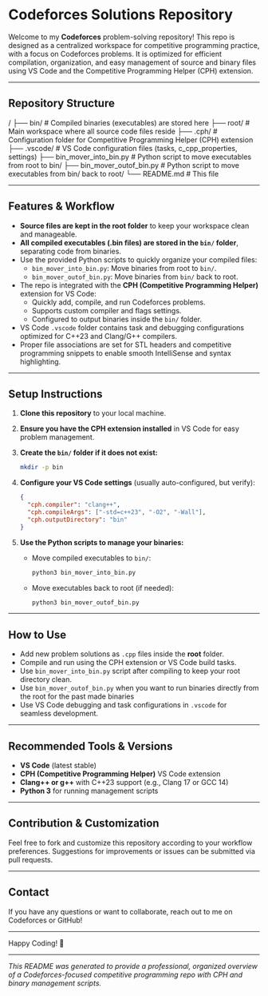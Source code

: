 # Codeforces Solutions Repository

Welcome to my **Codeforces** problem-solving repository! This repo is designed as a centralized workspace for competitive programming practice, with a focus on Codeforces problems. It is optimized for efficient compilation, organization, and easy management of source and binary files using VS Code and the Competitive Programming Helper (CPH) extension.

---

## Repository Structure
/
├── bin/ # Compiled binaries (executables) are stored here
├── root/ # Main workspace where all source code files reside
├── .cph/ # Configuration folder for Competitive Programming Helper (CPH) extension
├── .vscode/ # VS Code configuration files (tasks, c_cpp_properties, settings)
├── bin_mover_into_bin.py # Python script to move executables from root to bin/
├── bin_mover_outof_bin.py # Python script to move executables from bin/ back to root/
└── README.md # This file

---

## Features & Workflow

- **Source files are kept in the root folder** to keep your workspace clean and manageable.
- **All compiled executables (.bin files) are stored in the `bin/` folder**, separating code from binaries.
- Use the provided Python scripts to quickly organize your compiled files:
  - `bin_mover_into_bin.py`: Move binaries from root to `bin/`.
  - `bin_mover_outof_bin.py`: Move binaries from `bin/` back to root.
- The repo is integrated with the **CPH (Competitive Programming Helper)** extension for VS Code:
  - Quickly add, compile, and run Codeforces problems.
  - Supports custom compiler and flags settings.
  - Configured to output binaries inside the `bin/` folder.
- VS Code `.vscode` folder contains task and debugging configurations optimized for C++23 and Clang/G++ compilers.
- Proper file associations are set for STL headers and competitive programming snippets to enable smooth IntelliSense and syntax highlighting.

---

## Setup Instructions

1. **Clone this repository** to your local machine.

2. **Ensure you have the CPH extension installed** in VS Code for easy problem management.

3. **Create the `bin/` folder if it does not exist:**

    ```bash
    mkdir -p bin
    ```

4. **Configure your VS Code settings** (usually auto-configured, but verify):

    ```json
    {
      "cph.compiler": "clang++",
      "cph.compileArgs": ["-std=c++23", "-O2", "-Wall"],
      "cph.outputDirectory": "bin"
    }
    ```

5. **Use the Python scripts to manage your binaries:**

    - Move compiled executables to `bin/`:

      ```bash
      python3 bin_mover_into_bin.py
      ```

    - Move executables back to root (if needed):

      ```bash
      python3 bin_mover_outof_bin.py
      ```

---

## How to Use

- Add new problem solutions as `.cpp` files inside the **root** folder.
- Compile and run using the CPH extension or VS Code build tasks.
- Use `bin_mover_into_bin.py` script after compiling to keep your root directory clean.
- Use `bin_mover_outof_bin.py` when you want to run binaries directly from the root for the past made binaries
- Use VS Code debugging and task configurations in `.vscode` for seamless development.

---

## Recommended Tools & Versions

- **VS Code** (latest stable)
- **CPH (Competitive Programming Helper)** VS Code extension
- **Clang++ or g++** with C++23 support (e.g., Clang 17 or GCC 14)
- **Python 3** for running management scripts

---

## Contribution & Customization

Feel free to fork and customize this repository according to your workflow preferences. Suggestions for improvements or issues can be submitted via pull requests.

---

## Contact

If you have any questions or want to collaborate, reach out to me on Codeforces or GitHub!

---

Happy Coding! 🚀

---

*This README was generated to provide a professional, organized overview of a Codeforces-focused competitive programming repo with CPH and binary management scripts.*
